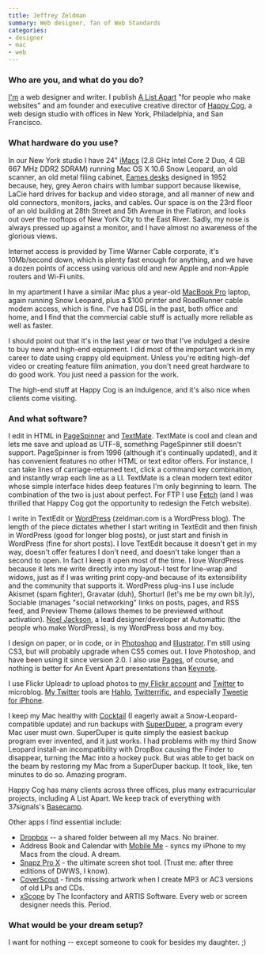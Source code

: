 ```yaml
---
title: Jeffrey Zeldman
summary: Web designer, fan of Web Standards
categories:
- designer
- mac
- web
---
```


### Who are you, and what do you do?

[I'm](http://zeldman.com/ "Zeldman's site.") a web designer and writer. I publish [A List Apart](http://www.alistapart.com/ "The ALA site.") "for people who make websites" and am founder and executive creative director of [Happy Cog](http://www.happycog.com/ "Happy Cog's site."), a web design studio with offices in New York, Philadelphia, and San Francisco.

### What hardware do you use?

In our New York studio I have 24" [iMacs][imac] (2.8 GHz Intel Core 2 Duo, 4 GB 667 MHz DDR2 SDRAM) running Mac OS X 10.6 Snow Leopard, an old scanner, an old metal filing cabinet, [Eames desks][eames-desk] designed in 1952 because, hey, grey Aeron chairs with lumbar support because likewise, LaCie hard drives for backup and video storage, and all manner of new and old connectors, monitors, jacks, and cables. Our space is on the 23rd floor of an old building at 28th Street and 5th Avenue in the Flatiron, and looks out over the rooftops of New York City to the East River. Sadly, my nose is always pressed up against a monitor, and I have almost no awareness of the glorious views.

Internet access is provided by Time Warner Cable corporate, it's 10Mb/second down, which is plenty fast enough for anything, and we have a dozen points of access using various old and new Apple and non-Apple routers and Wi-Fi units.

In my apartment I have a similar iMac plus a year-old [MacBook Pro][macbook-pro] laptop, again running Snow Leopard, plus a $100 printer and RoadRunner cable modem access, which is fine. I've had DSL in the past, both office and home, and I find that the commercial cable stuff is actually more reliable as well as faster.

I should point out that it's in the last year or two that I've indulged a desire to buy new and high-end equipment. I did most of the important work in my career to date using crappy old equipment. Unless you're editing high-def video or creating feature film animation, you don't need great hardware to do good work. You just need a passion for the work.

The high-end stuff at Happy Cog is an indulgence, and it's also nice when clients come visiting.

### And what software?

I edit in HTML in [PageSpinner][] and [TextMate][]. TextMate is cool and clean and lets me save and upload as UTF-8, something PageSpinner still doesn't support. PageSpinner is from 1996 (although it's continually updated), and it has convenient features no other HTML or text editor offers. For instance, I can take lines of carriage-returned text, click a command key combination, and instantly wrap each line as a LI. TextMate is a clean modern text editor whose simple interface hides deep features I'm only beginning to learn. The combination of the two is just about perfect. For FTP I use [Fetch][] (and I was thrilled that Happy Cog got the opportunity to redesign the Fetch website).

I write in TextEdit or [WordPress][] (zeldman.com is a WordPress blog). The length of the piece dictates whether I start writing in TextEdit and then finish in WordPress (good for longer blog posts), or just start and finish in WordPress (fine for short posts). I love TextEdit because it doesn't get in my way, doesn't offer features I don't need, and doesn't take longer than a second to open. In fact I keep it open most of the time. I love WordPress because it lets me write directly into my layout-I test for line-wrap and widows, just as if I was writing print copy-and because of its extensibility and the community that supports it. WordPress plug-ins I use include Akismet (spam fighter), Gravatar (duh), Shorturl (let's me be my own bit.ly), Sociable (manages "social networking" links on posts, pages, and RSS feed, and Preview Theme (allows themes to be previewed without activation). [Noel Jackson](http://jcksn.com/ "Noel's website."), a lead designer/developer at Automattic (the people who make WordPress), is my WordPress boss and my boy.

I design on paper, or in code, or in [Photoshop][] and [Illustrator][]. I'm still using CS3, but will probably upgrade when CS5 comes out. I love Photoshop, and have been using it since version 2.0. I also use [Pages][], of course, and nothing is better for An Event Apart presentations than [Keynote][].

I use Flickr Uploadr to upload photos to [my Flickr account](http://www.flickr.com/photos/zeldman/ "Zeldman's Flickr account.") and [Twitter][] to microblog. [My Twitter](http://twitter.com/zeldman "Zeldman's Twitter account.") tools are [Hahlo][], [Twitterrific][], and especially [Tweetie for iPhone][tweetie-ios].

I keep my Mac healthy with [Cocktail][] (I eagerly await a Snow-Leopard-compatible update) and run backups with [SuperDuper][], a program every Mac user must own. SuperDuper is quite simply the easiest backup program ever invented, and it just works. I had problems with my third Snow Leopard install-an incompatibility with DropBox causing the Finder to disappear, turning the Mac into a hockey puck. But was able to get back on the beam by restoring my Mac from a SuperDuper backup. It took, like, ten minutes to do so. Amazing program.

Happy Cog has many clients across three offices, plus many extracurricular projects, including A List Apart. We keep track of everything with 37signals's [Basecamp][].

Other apps I find essential include:

* [Dropbox][] -- a shared folder between all my Macs. No brainer.
* Address Book and Calendar with [Mobile Me][mobile-me] - syncs my iPhone to my Macs from the cloud. A dream.
* [Snapz Pro X][snapz-pro-x] - the ultimate screen shot tool. (Trust me: after three editions of DWWS, I know).
* [CoverScout][] - finds missing artwork when I create MP3 or AC3 versions of old LPs and CDs.
* [xScope][] by The Iconfactory and ARTIS Software. Every web or screen designer needs this. Period.

### What would be your dream setup?

I want for nothing -- except someone to cook for besides my daughter. ;)

[imac]: https://www.apple.com/imac/ "An all-in-one computer."
[macbook-pro]: https://www.apple.com/macbook-pro/ "A laptop."
[eames-desk]: http://www.dwr.com/product/classics/eames-desk-unit-edu.do "A modular table designed in 1952."
[illustrator]: https://www.adobe.com/products/illustrator.html "A vector graphics editor."
[twitterrific]: https://twitterrific.com/mac "A Twitter client for the Mac."
[tweetie-ios]: https://en.wikipedia.org/wiki/Tweetie "A Twitter client."
[textmate]: http://macromates.com/ "A text editor for the Mac."
[twitter]: https://twitter.com/ "An online micro-blogging platform."
[superduper]: http://shirt-pocket.com/SuperDuper/SuperDuperDescription.html "An excellent Mac backup/cloning application."
[snapz-pro-x]: https://www.ambrosiasw.com/utilities/snapzprox/ "A screenshot and screencast tool for Mac OS X."
[fetch]: https://fetchsoftworks.com/ "An FTP/SFTP client for Mac OS X."
[hahlo]: http://dean.co/hahlo-goodbye/ "A web-based Twitter client."
[mobile-me]: https://en.wikipedia.org/wiki/MobileMe "An online 'cloud' service (mail, calendar, etc)."
[coverscout]: https://www.equinux.com/us/products/coverscout/index.html "Album artwork tool for Mac OS X."
[cocktail]: http://www.maintain.se/cocktail/ "A maintenance and tweaking tool for Mac OS X."
[dropbox]: https://www.dropbox.com/ "Online syncing and storage."
[xscope]: http://xscopeapp.com "A Mac tool for on-screen measuring and aligning."
[basecamp]: https://basecamp.com/ "Web-based project management."
[keynote]: https://www.apple.com/keynote/ "Presentation software for the Mac."
[photoshop]: https://www.adobe.com/products/photoshop.html "A bitmap image editor."
[pagespinner]: http://www.optima-system.com/pagespinner/ "An HTML editor for the Mac."
[pages]: https://www.apple.com/pages/ "A Mac word processor and layout tool from Apple."
[wordpress]: https://wordpress.com/ "Weblog publishing software."
